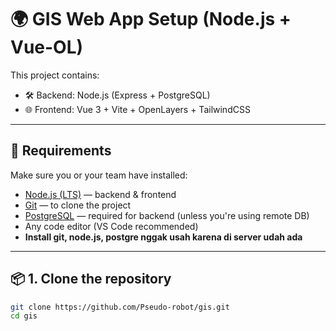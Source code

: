 # 🌍 GIS Web App Setup (Node.js + Vue-OL)

This project contains:
- 🛠 Backend: Node.js (Express + PostgreSQL)
- 🌐 Frontend: Vue 3 + Vite + OpenLayers + TailwindCSS

---

## 🧰 Requirements

Make sure you or your team have installed:

- [Node.js (LTS)](https://nodejs.org) — backend & frontend 
- [Git](https://git-scm.com) — to clone the project
- [PostgreSQL](https://www.postgresql.org/download/) — required for backend (unless you're using remote DB)
- Any code editor (VS Code recommended)
- **Install git, node.js, postgre nggak usah karena di server udah ada**

---

## 📦 1. Clone the repository

```bash
git clone https://github.com/Pseudo-robot/gis.git
cd gis

